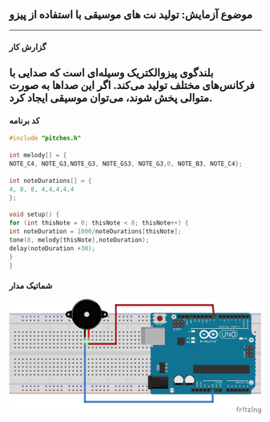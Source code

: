 ## موضوع آزمایش: تولید نت های موسیقی با استفاده از پیزو


---
### گزارش کار

بلندگوی پیزوالکتریک وسیله‌ای است که صدایی با فرکانس‌های مختلف تولید می‌کند. اگر این صداها به صورت متوالی پخش شوند، می‌توان موسیقی ایجاد کرد.
---

### کد برنامه

```cpp
#include "pitches.h"

int melody[] = {
NOTE_C4, NOTE_G3,NOTE_G3, NOTE_GS3, NOTE_G3,0, NOTE_B3, NOTE_C4};

int noteDurations[] = {
4, 8, 8, 4,4,4,4,4
};

void setup() {
for (int thisNote = 0; thisNote < 8; thisNote++) {
int noteDuration = 1000/noteDurations[thisNote];
tone(8, melody[thisNote],noteDuration);
delay(noteDuration +30);
}
}
```

### شماتیک مدار 


![pic schematic](/pic/schematic_3.jpg)


